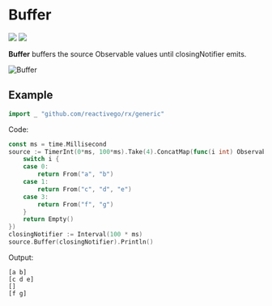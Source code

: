 # Buffer

[![](../../../assets/godev.svg?raw=true)](https://pkg.go.dev/github.com/reactivego/rx/test/Buffer#section-documentation)
[![](../../../assets/rx.svg?raw=true)](http://reactivex.io/documentation/operators/buffer.html)

**Buffer** buffers the source Observable values until closingNotifier emits.

![Buffer](../../../assets/Buffer.svg?raw=true)

## Example
```go
import _ "github.com/reactivego/rx/generic"
```
Code:
```go
const ms = time.Millisecond
source := TimerInt(0*ms, 100*ms).Take(4).ConcatMap(func(i int) Observable {
    switch i {
    case 0:
        return From("a", "b")
    case 1:
        return From("c", "d", "e")
    case 3:
        return From("f", "g")
    }
    return Empty()
})
closingNotifier := Interval(100 * ms)
source.Buffer(closingNotifier).Println()
```
Output:
```
[a b]
[c d e]
[]
[f g]
```
